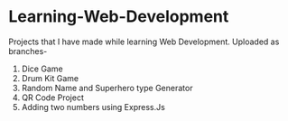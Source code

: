 # Learning-Web-Development
Projects that I have made while learning Web Development.
Uploaded as branches-
1. Dice Game
2. Drum Kit Game
3. Random Name and Superhero type Generator
4. QR Code Project
5. Adding two numbers using Express.Js
